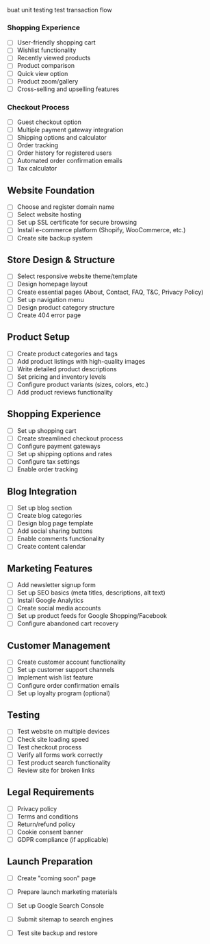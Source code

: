 buat unit testing 
test transaction flow
### Shopping Experience

- [ ]  User-friendly shopping cart
- [ ]  Wishlist functionality
- [ ]  Recently viewed products
- [ ]  Product comparison
- [ ]  Quick view option
- [ ]  Product zoom/gallery
- [ ]  Cross-selling and upselling features

### Checkout Process

- [ ]  Guest checkout option
- [ ]  Multiple payment gateway integration
- [ ]  Shipping options and calculator
- [ ]  Order tracking
- [ ]  Order history for registered users
- [ ]  Automated order confirmation emails
- [ ]  Tax calculator

## Website Foundation

- [ ]  Choose and register domain name
- [ ]  Select website hosting
- [ ]  Set up SSL certificate for secure browsing
- [ ]  Install e-commerce platform (Shopify, WooCommerce, etc.)
- [ ]  Create site backup system

## Store Design & Structure

- [ ]  Select responsive website theme/template
- [ ]  Design homepage layout
- [ ]  Create essential pages (About, Contact, FAQ, T&C, Privacy Policy)
- [ ]  Set up navigation menu
- [ ]  Design product category structure
- [ ]  Create 404 error page

## Product Setup

- [ ]  Create product categories and tags
- [ ]  Add product listings with high-quality images
- [ ]  Write detailed product descriptions
- [ ]  Set pricing and inventory levels
- [ ]  Configure product variants (sizes, colors, etc.)
- [ ]  Add product reviews functionality

## Shopping Experience

- [ ]  Set up shopping cart
- [ ]  Create streamlined checkout process
- [ ]  Configure payment gateways
- [ ]  Set up shipping options and rates
- [ ]  Configure tax settings
- [ ]  Enable order tracking

## Blog Integration

- [ ]  Set up blog section
- [ ]  Create blog categories
- [ ]  Design blog page template
- [ ]  Add social sharing buttons
- [ ]  Enable comments functionality
- [ ]  Create content calendar

## Marketing Features

- [ ]  Add newsletter signup form
- [ ]  Set up SEO basics (meta titles, descriptions, alt text)
- [ ]  Install Google Analytics
- [ ]  Create social media accounts
- [ ]  Set up product feeds for Google Shopping/Facebook
- [ ]  Configure abandoned cart recovery

## Customer Management

- [ ]  Create customer account functionality
- [ ]  Set up customer support channels
- [ ]  Implement wish list feature
- [ ]  Configure order confirmation emails
- [ ]  Set up loyalty program (optional)

## Testing

- [ ]  Test website on multiple devices
- [ ]  Check site loading speed
- [ ]  Test checkout process
- [ ]  Verify all forms work correctly
- [ ]  Test product search functionality
- [ ]  Review site for broken links

## Legal Requirements

- [ ]  Privacy policy
- [ ]  Terms and conditions
- [ ]  Return/refund policy
- [ ]  Cookie consent banner
- [ ]  GDPR compliance (if applicable)

## Launch Preparation

- [ ]  Create "coming soon" page
- [ ]  Prepare launch marketing materials
- [ ]  Set up Google Search Console
- [ ]  Submit sitemap to search engines
- [ ]  Test site backup and restore

